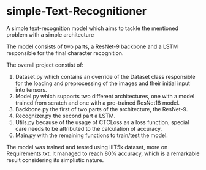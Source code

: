 # simple-Text-Recognitioner
A simple text-recognition model which aims to tackle the mentioned problem with a simple architecture

The model consists of two parts, a ResNet-9 backbone and a LSTM responsible for the final character recognition.

The overall project constist of:
  1) Dataset.py which contains an override of the Dataset class responsible for the loading and preprocessing of the images and their initial input into tensors.
  2) Model.py which supports two different architectures, one with a model trained from scratch and one with a pre-trained ResNet18 model.
  3) Backbone.py the first of two parts of the architecture, the ResNet-9.
  4) Recognizer.py the second part a LSTM.
  5) Utils.py because of the usage of CTCLoss as a loss function, special care needs to be attributed to the calculation of accuracy.
  6) Main.py with the remaining functions to train/test the model.
  
The model was trained and tested using IIIT5k dataset, more on Requirements.txt. It managed to reach 80% accuracy, which is a remarkable result considering its simplistic nature.
  
